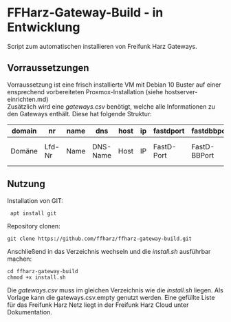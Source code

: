 # FFHarz-Gateway-Build - in Entwicklung

Script zum automatischen installieren von Freifunk Harz Gateways.

## Vorraussetzungen

Vorraussetzung ist eine frisch installierte VM mit Debian 10 Buster auf einer ensprechend vorbereiteten Proxmox-Installation (siehe hostserver-einrichten.md)  
Zusätzlich wird eine *gateways.csv* benötigt, welche alle Informationen zu den Gateways enthält.
Diese hat folgende Struktur:

| domain | nr | name | dns | host | ip | fastdport | fastdbbport | bbmac | v4mac | v6mac | dhcprange | dhcpstart | dhcpend | fastdbbsec | fastdbbpub | fastdbbsec | fastdbbpub |
| - | - | - | - | - | - | - | - | - | - | - | - | - | - | - | - | - | - |
Domäne | Lfd-Nr | Name | DNS-Name | Host | IP | FastD-Port | FastD-BBPort | FastD-MAC-BB | FastD-MAC-v4 | FastD-MAC-v6 | DHCP-Bereich | DHCP-Start | DHCP-Ende | FastD BB Secret | FastD BB Public | FastD Client Secret | FastD Client Public |

## Nutzung

Installation von GIT:

     apt install git

Repository clonen:

    git clone https://github.com/ffharz/ffharz-gateway-build.git

Anschließend in das Verzeichnis wechseln und die *install.sh* ausführbar machen:

    cd ffharz-gateway-build
    chmod +x install.sh

Die *gateways.csv* muss im gleichen Verzeichnis wie die *install.sh* liegen.
Als Vorlage kann die gateways.csv.empty genutzt werden. Eine gefüllte Liste für das Freifunk Harz Netz liegt in der Freifunk Harz Cloud unter Dokumentation.
